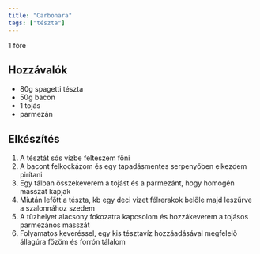 ```yaml
---
title: "Carbonara"
tags: ["tészta"]
---
```


1 főre

## Hozzávalók

- 80g spagetti tészta
- 50g bacon
- 1 tojás
- parmezán

## Elkészítés

1. A tésztát sós vízbe felteszem főni
2. A bacont felkockázom és egy tapadásmentes serpenyőben elkezdem pirítani
3. Egy tálban összekeverem a tojást és a parmezánt, hogy homogén masszát kapjak
4. Miután lefőtt a tészta, kb egy deci vizet félrerakok belőle majd leszűrve a szalonnához szedem
5. A tűzhelyet alacsony fokozatra kapcsolom és hozzákeverem a tojásos parmezános masszát
6. Folyamatos keveréssel, egy kis tésztavíz hozzáadásával megfelelő állagúra főzöm és forrón tálalom
